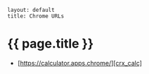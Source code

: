 ```
layout: default
title: Chrome URLs
```
# {{ page.title }}

* [https://calculator.apps.chrome/][crx_calc]

[crx_calc]: https://calculator.apps.chrome/
